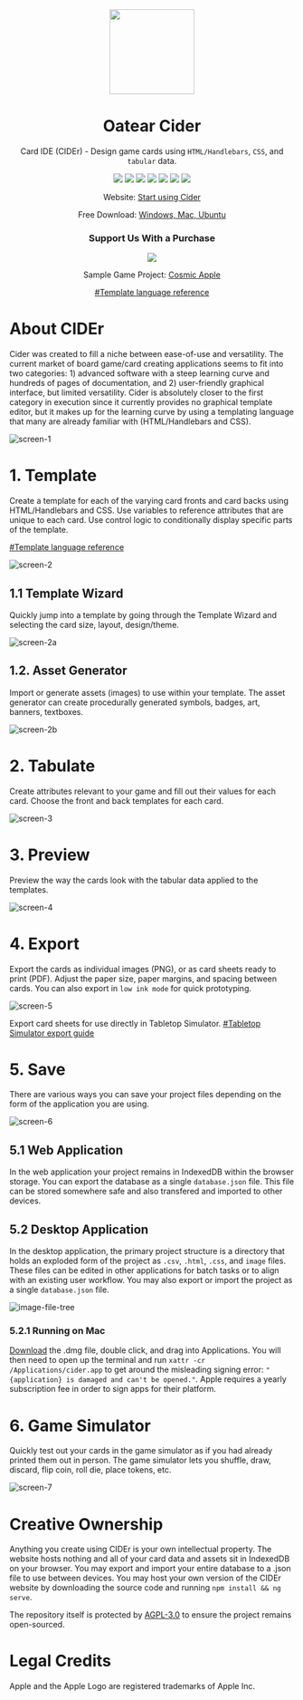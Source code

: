 <div align="center">

<img src="cider-app/src/assets/cider-logo-512.png" width=150px>

# Oatear Cider
Card IDE (CIDEr) - Design game cards using `HTML/Handlebars`, `CSS`, and `tabular` data.

[![][license]][license-url] 
[![][stars]][gh-url]
[![][release]][releases-url]
[![][downloads]][releases-url]
[![][last-commit]][gh-url]
[![][website]][pages-url]
[![][discord]][discord-url]

Website: [Start using Cider][pages-url]

Free Download: [Windows, Mac, Ubuntu][releases-url]

### Support Us With a Purchase

[![][mac-app-store-badge]][mac-app-store-url]
  
Sample Game Project: [Cosmic Apple][cosmic-apple]

[#Template language reference][handlebars-url]

</div>

# About CIDEr
Cider was created to fill a niche between ease-of-use and versatility. The current market of board game/card creating applications seems to fit
into two categories: 1) advanced software with a steep learning curve and hundreds of pages of documentation, and 2) user-friendly graphical interface, but limited versatility. Cider is absolutely closer to the first category in execution since it currently provides no graphical template editor, but it makes up for the learning curve by using a templating language that many are already familiar with (HTML/Handlebars and CSS).

![screen-1]

# 1. Template
Create a template for each of the varying card fronts and card backs using
HTML/Handlebars and CSS. Use variables to reference attributes that
are unique to each card. Use control logic to conditionally display
specific parts of the template.

[#Template language reference][handlebars-url]

![screen-2]

## 1.1 Template Wizard
Quickly jump into a template by going through the Template Wizard and selecting the card size, layout, design/theme.

![screen-2a]

## 1.2. Asset Generator
Import or generate assets (images) to use within your template. The asset generator can create procedurally generated symbols, badges, art, banners, textboxes.

![screen-2b]

# 2. Tabulate
Create attributes relevant to your game and fill out their values for each
card. Choose the front and back templates for each card.

![screen-3]

# 3. Preview
Preview the way the cards look with the tabular data applied to the templates.

![screen-4]

# 4. Export
Export the cards as individual images (PNG), or as card sheets ready to print (PDF). Adjust the paper size, paper margins, and spacing between cards. You can also export in `low ink mode` for quick prototyping.

![screen-5]

Export card sheets for use directly in Tabletop Simulator.
[#Tabletop Simulator export guide][ttsexport-url]

# 5. Save
There are various ways you can save your project files depending on the form of the application you are using.

![screen-6]

## 5.1 Web Application
In the web application your project remains in IndexedDB within the browser storage. You can export the database as a single `database.json` file. This file can be stored somewhere safe and also transfered and imported to other devices.

## 5.2 Desktop Application
In the desktop application, the primary project structure is a directory that holds an exploded form of the project as `.csv`, `.html`, `.css`, and `image` files. These files can be edited in other applications for batch tasks or to align with an existing user workflow. You may also export or import the project as a single `database.json` file.

![image-file-tree]

### 5.2.1 Running on Mac
[Download][releases-url] the .dmg file, double click, and drag into Applications. You will then need to open up the terminal and run `xattr -cr /Applications/cider.app` to get around the misleading signing error: `"{application} is damaged and can't be opened."`. Apple requires a yearly subscription fee in order to sign apps for their platform.

# 6. Game Simulator
Quickly test out your cards in the game simulator as if you had already printed them out in person. The game simulator lets you shuffle, draw, discard, flip coin, roll die, place tokens, etc.

![screen-7]


# Creative Ownership
Anything you create using CIDEr is your own intellectual property.
The website hosts nothing and all of your card data and assets sit
in IndexedDB on your browser. You may export and import your entire
database to a .json file to use between devices. You may host your own
version of the CIDEr website by downloading the source code and running `npm install && ng serve`.

The repository itself is protected by [AGPL-3.0][license-url] to ensure the project remains open-sourced.

# Legal Credits
Apple and the Apple Logo are registered trademarks of Apple Inc.

[last-commit]: https://img.shields.io/github/last-commit/oatear/cider
[license]: https://badgen.net/github/license/oatear/cider?cache=600
[stars]: https://img.shields.io/github/stars/oatear/cider
[release]: https://img.shields.io/github/v/release/oatear/cider
[discord]: https://img.shields.io/discord/1129380421642240133?logo=discord&label=discord&color=%23515fe4&link=https%3A%2F%2Fdiscord.gg%2FS66xw9Wc9V
[downloads]: https://img.shields.io/github/downloads/oatear/cider/total
[website]: https://img.shields.io/website?down_color=red&down_message=offline&up_color=green&up_message=online&url=https%3A%2F%2Foatear.github.io%2Fcider
[mac-app-store-badge]: cider-app/src/assets/mac-app-store-badge.svg
[logo-url]: docs/assets/cider-logo-80.png
[screen-1]: cider-app/src/assets/screen-1.png
[screen-2]: cider-app/src/assets/screen-2.png
[screen-2a]: cider-app/src/assets/screen-2a.png
[screen-2b]: cider-app/src/assets/screen-2b.png
[screen-3]: cider-app/src/assets/screen-3.png
[screen-4]: cider-app/src/assets/screen-4.png
[screen-5]: cider-app/src/assets/screen-5.png
[screen-6]: cider-app/src/assets/screen-6.png
[screen-7]: cider-app/src/assets/screen-7.png
[image-file-tree]: cider-app/src/assets/image-file-tree.png
[gh-url]: https://github.com/oatear/cider
[releases-url]: https://github.com/oatear/cider/releases
[cosmic-apple]: https://github.com/oatear/cosmic-apple-game
[handlebars-url]: HANDLEBARS.md
[ttsexport-url]: TTS_EXPORT.md
[license-url]: LICENSE.md
[pages-url]: https://oatear.github.io/cider
[discord-url]: https://discord.gg/S66xw9Wc9V
[mac-app-store-url]: https://apps.apple.com/us/app/oatear-cider/id6749406996?mt=12
